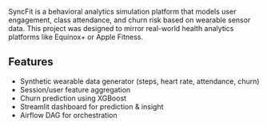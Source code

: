 SyncFit is a behavioral analytics simulation platform that models user engagement, class attendance, and churn risk based on wearable sensor data. This project was designed to mirror real-world health analytics platforms like Equinox+ or Apple Fitness.


##  Features

- Synthetic wearable data generator (steps, heart rate, attendance, churn)
- Session/user feature aggregation
- Churn prediction using XGBoost
- Streamlit dashboard for prediction & insight
- Airflow DAG for orchestration

